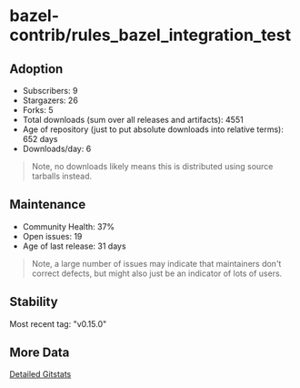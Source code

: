 # bazel-contrib/rules_bazel_integration_test

## Adoption

- Subscribers: 9
- Stargazers: 26
- Forks: 5
- Total downloads (sum over all releases and artifacts): 4551
- Age of repository (just to put absolute downloads into relative terms): 652 days
- Downloads/day: 6

> Note, no downloads likely means this is distributed using source tarballs instead.

## Maintenance

- Community Health: 37%
- Open issues: 19
- Age of last release: 31 days

> Note, a large number of issues may indicate that maintainers don't correct defects, but might also
> just be an indicator of lots of users.

## Stability

Most recent tag: "v0.15.0"

## More Data

[Detailed Gitstats](/bazel-catalog/gitstats/bazel-contrib/rules_bazel_integration_test)


